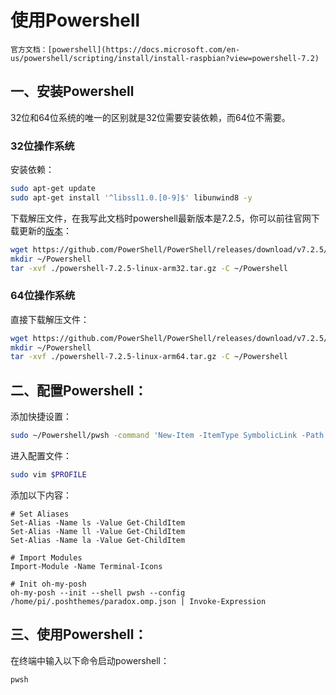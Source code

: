 # 使用Powershell

```admonish info
官方文档：[powershell](https://docs.microsoft.com/en-us/powershell/scripting/install/install-raspbian?view=powershell-7.2)
```

## 一、安装Powershell

32位和64位系统的唯一的区别就是32位需要安装依赖，而64位不需要。

### 32位操作系统

安装依赖：

```bash
sudo apt-get update
sudo apt-get install '^libssl1.0.[0-9]$' libunwind8 -y
```

下载解压文件，在我写此文档时powershell最新版本是7.2.5，你可以前往官网下载更新的[版本](https://github.com/PowerShell/PowerShell/releases)：

```bash
wget https://github.com/PowerShell/PowerShell/releases/download/v7.2.5/powershell-7.2.5-linux-arm32.tar.gz
mkdir ~/Powershell
tar -xvf ./powershell-7.2.5-linux-arm32.tar.gz -C ~/Powershell
```

### 64位操作系统

直接下载解压文件：

```bash
wget https://github.com/PowerShell/PowerShell/releases/download/v7.2.5/powershell-7.2.5-linux-arm64.tar.gz
mkdir ~/Powershell
tar -xvf ./powershell-7.2.5-linux-arm64.tar.gz -C ~/Powershell
```

## 二、配置Powershell：

添加快捷设置：

```bash
sudo ~/Powershell/pwsh -command 'New-Item -ItemType SymbolicLink -Path "/usr/bin/pwsh" -Target "$PSHOME/pwsh" -Force'
```

进入配置文件：

```bash
sudo vim $PROFILE
```

添加以下内容：

```
# Set Aliases
Set-Alias -Name ls -Value Get-ChildItem
Set-Alias -Name ll -Value Get-ChildItem
Set-Alias -Name la -Value Get-ChildItem

# Import Modules
Import-Module -Name Terminal-Icons

# Init oh-my-posh
oh-my-posh --init --shell pwsh --config /home/pi/.poshthemes/paradox.omp.json | Invoke-Expression
```

## 三、使用Powershell：

在终端中输入以下命令启动powershell：

```bash
pwsh
```